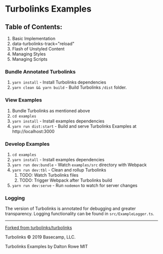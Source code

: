 # Turbolinks Examples

## Table of Contents:

1. Basic Implementation
2. data-turbolinks-track="reload"
3. Flash of Unstyled Content
4. Managing Styles
5. Managing Scripts


### Bundle Annotated Turbolinks

1. `yarn install` - Install Turbolinks dependencies
2. `yarn clean && yarn build` - Build Turbolinks `/dist` folder.

### View Examples

1. Bundle Turbolinks as mentioned above
2. `cd examples`
3. `yarn install` - Install examples dependencies 
4. `yarn run dist:start` - Build and serve Turbolinks Examples at http://localhost:3000

### Develop Examples


1. `cd examples`
2. `yarn install` - Install examples dependencies
3. `yarn run dev:bundle` - Watch `examples/src` directory with Webpack
4. `yarn run dev:tbl` - Clean and rollup Turbolinks
   1. TODO: Watch Turbolinks files
   2. TODO: Trigger Webpack after Turbolinks build
5. `yarn run dev:serve` - Run `nodemon` to watch for server changes

### Logging

The version of Turbolinks is annotated for debugging and greater transparency. 
Logging functionality can be found in `src/ExampleLogger.ts`.

<hr>

[Forked from turbolinks/turbolinks](https://github.com/turbolinks/turbolinks)

Turbolinks © 2019 Basecamp, LLC.

Turbolinks Examples by Dalton Rowe MIT
